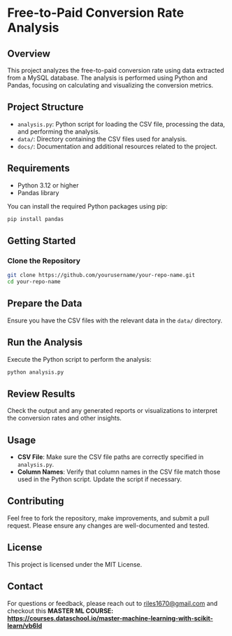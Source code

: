 # Free-to-Paid Conversion Rate Analysis

## Overview

This project analyzes the free-to-paid conversion rate using data extracted from a MySQL database. The analysis is performed using Python and Pandas, focusing on calculating and visualizing the conversion metrics.

## Project Structure

- `analysis.py`: Python script for loading the CSV file, processing the data, and performing the analysis.
- `data/`: Directory containing the CSV files used for analysis.
- `docs/`: Documentation and additional resources related to the project.

## Requirements

- Python 3.12 or higher
- Pandas library

You can install the required Python packages using pip:

```bash
pip install pandas
```


## Getting Started

### Clone the Repository

```bash
git clone https://github.com/yourusername/your-repo-name.git
cd your-repo-name
```

## Prepare the Data

Ensure you have the CSV files with the relevant data in the `data/` directory.

## Run the Analysis

Execute the Python script to perform the analysis:

```bash
python analysis.py
```

## Review Results

Check the output and any generated reports or visualizations to interpret the conversion rates and other insights.

## Usage

- **CSV File**: Make sure the CSV file paths are correctly specified in `analysis.py`.
- **Column Names**: Verify that column names in the CSV file match those used in the Python script. Update the script if necessary.

## Contributing

Feel free to fork the repository, make improvements, and submit a pull request. Please ensure any changes are well-documented and tested.

## License

This project is licensed under the MIT License.

## Contact

For questions or feedback, please reach out to [riles1670@gmail.com](mailto:your-email@example.com) and checkout this **MASTER ML COURSE: https://courses.dataschool.io/master-machine-learning-with-scikit-learn/vb6ld**


